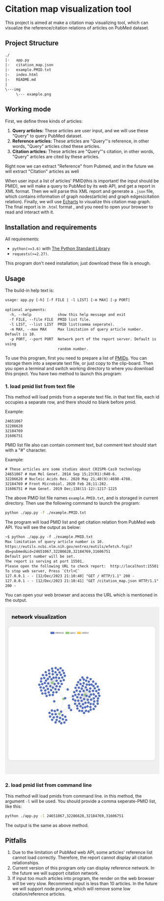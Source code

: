 # Citation map visualization tool

This project is aimed at make a citation map visualizing tool, which can visualize the reference/citation relations of articles on PubMed dataset.

## Project Structure

```text
./
|-   app.py
|-   citation_map.json
|-   example.PMID.txt
|-   index.html
|-   README.md
|   
\---img
     \--- example.png
```

## Working mode

First, we define three kinds of articles:

1. **Query articles:** These articles are user input, and we will use these "Query" to query PubMed dataset.
2. **Reference articles:** These articles are "Query"'s reference, in other words, "Query" articles cited these articles.
3. **Citation articles:** These articles are "Query"'s citation, in other words, "Query" articles are cited by these articles.

Right now we can extract "Reference" from Pubmed, and in the future we will extract "Citation" articles as well

When user input a list of articles' PMID(this is important! the input should be PMID), we will make a query to PubMed by its web API, and get a report in XML format. 
Then we will parse this XML report and generate a `.json` file, which contains information of graph nodes(article) and graph edges(citation relation). 
Finally, we will use [Echarts](echarts.apache.org/) to visualize this citation map graph. The final report is in `.html` format , and you need to open your browser to read and interact with it.

## Installation and requirements

All requirements:


+ `python(>=3.6)` with [The Python Standard Library](https://docs.python.org/3/library/index.html)
+ `requests(>=2.27)`.

This program don't need installation; just download these file is enough. 

## Usage

The build-in help text is:

```text
usage: app.py [-h] [-f FILE | -l LIST] [-m MAX] [-p PORT]

optional arguments:
  -h, --help            show this help message and exit
  -f FILE, --file FILE  PMID list file.
  -l LIST, --list LIST  PMID list(comma seperate).
  -m MAX, --max MAX     Max limitation of query article number. Default is 10.
  -p PORT, --port PORT  Network port of the report server. Default is using
                        random number.
```

To use this program, first you need to prepare a list of [PMIDs](https://support.nlm.nih.gov/knowledgebase/article/KA-05233/en-us). You can storage them into a seperate text file, or just copy to the clip-board. Then you open a terminal and switch working directory to where you download this project. You have two method to launch this program:

### 1. load pmid list from text file

This method will load pmids from a seperate text file. in that text file, each id occupies a separate row, and there should no blank before pmid.

Example:

```text
24651067
32286628
32184769
31606751
```

PMID list file also can contain comment text, but comment text should start with a "#" character.

Example:

```text
# These articles are some studies about CRISPR-Cas9 technology
24651067 # Hum Mol Genet. 2014 Sep 15;23(R1):R40-6.
32286628 # Nucleic Acids Res. 2020 May 21;48(9):4698-4708.
32184769 # Front Microbiol. 2020 Feb 28;11:282.
31606751 # Hum Genet. 2019 Dec;138(11-12):1217-1225
```

The above PMID list file names `example.PMID.txt`, and is storaged in current directory. Then use the following command to launch the program:

```bash
python ./app.py -f ./example.PMID.txt
```

The program will load PMID list and get citation relation from PubMed web API. You will see the output as below:

```text
~$ python ./app.py -f ./example.PMID.txt
Max limitation of query article number is 10.
https://eutils.ncbi.nlm.nih.gov/entrez/eutils/efetch.fcgi?db=pubmed&id=24651067,32286628,32184769,31606751
Default port number will be set.
The report is serving at port 15501.
Please open the following URL to check report:  http://localhost:15501
To stop web server, Press `Ctrl+C`
127.0.0.1 - - [12/Dec/2023 21:10:40] "GET / HTTP/1.1" 200 -
127.0.0.1 - - [12/Dec/2023 21:10:41] "GET /citation_map.json HTTP/1.1" 200 -
```

You can open your web browser and access the URL which is mentioned in the output. 

![example](./img/example.png)



### 2. load pmid list from command line

This method will load pmids from command line. in this method, the argument `-l` will be used. You should provide a comma seperate-PMID list, like this:

```bash
python ./app.py -l 24651067,32286628,32184769,31606751
```

The output is the same as above method.


## Pitfalls

1. Due to the limitation of PubMed web API, some articles' reference list cannot load correctly. Therefore, the report cannot display all citation relationships.
2. Current version of this program only can display reference network. In the future we will support citation network.
3. If input too much articles into program, the render on the web browser will be very slow. Recommend input is less than 10 articles. In the future we will support node pruning, which will remove some low citation/reference articles.









